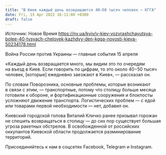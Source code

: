 ```yaml
---
title: "В Киев каждый день возвращаются 40—50 тысяч человек — КГГА"
date: Fri, 15 Apr 2022 16:11:00 +0300
draft: false
---
```

Источник: Новое Время https://nv.ua/kyiv/v-kiev-vozvrashchayutsya-bolee-40-tysyach-chelovek-kazhdyy-den-kgga-novosti-kieva-50234178.html


Война России против Украины — главные события 15 апреля

«Каждый день возвращается много, мы видим это по очередям на въезд в Киев. Если говорить по цифрам, то это около 40−50 тысяч человек, [которые] ежедневно заезжают в Киев», — рассказал он.

По словам Поворозника, основные проблемы, которые возникают в связи с этим, — транспортные, потому что столицу больше месяца готовили к обороне, и фортификационные сооружения и блокпосты усложняют движение транспорта. Логистических проблем — с едой или товарами первой необходимости — нет, добавил он.

Киевский городской голова Виталий Кличко ранее призывал горожан не спешить возвращаться в столицу — до сих пор существует большая угроза ракетных обстрелов. В освобожденной от российских оккупантов Киевской области продолжается разминирование территорий.

Присоединяйтесь к нам в соцсетях Facebook, Telegram и Instagram.

